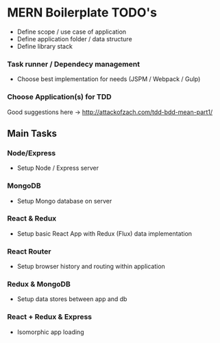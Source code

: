 # MERN Boilerplate TODO's

- Define scope / use case of application
- Define application folder / data structure
- Define library stack

### Task runner / Dependecy management
- Choose best implementation for needs (JSPM / Webpack / Gulp)

### Choose Application(s) for TDD
Good suggestions here -> http://attackofzach.com/tdd-bdd-mean-part1/

## Main Tasks

### Node/Express
- Setup Node / Express server

### MongoDB
- Setup Mongo database on server

### React & Redux
- Setup basic React App with Redux (Flux) data implementation

### React Router
- Setup browser history and routing within application

### Redux & MongoDB
- Setup data stores between app and db

### React + Redux & Express
- Isomorphic app loading
